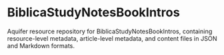 # BiblicaStudyNotesBookIntros
Aquifer resource repository for BiblicaStudyNotesBookIntros, containing resource-level metadata, article-level metadata, and content files in JSON and Markdown formats.
